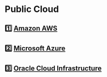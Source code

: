 # Public Cloud

## :one: [Amazon AWS](1.AWS)

## :two: [Microsoft Azure](2.Azure)

## :three: [Oracle Cloud Infrastructure](3.OCI)

